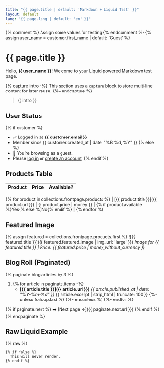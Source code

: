 ```yaml
---
title: "{{ page.title | default: 'Markdown + Liquid Test' }}"
layout: default
lang: "{{ page.lang | default: 'en' }}"
---
```


{% comment %}
Assign some values for testing
{% endcomment %}
{% assign user_name = customer.first_name | default: 'Guest' %}

# {{ page.title }}

Hello, **{{ user_name }}**!
Welcome to your Liquid‑powered Markdown test page.

{% capture intro -%}
This section uses a `capture` block to store multi‑line content for later reuse.
{%- endcapture %}

> {{ intro }}

## User Status

{% if customer %}

- ✅ Logged in as **{{ customer.email }}**
- Member since {{ customer.created_at | date: "%B %d, %Y" }}
  {% else %}
- 🚪 You’re browsing as a guest.
- Please [log in](/account/login) or [create an account](/account/register).
  {% endif %}

## Products Table

| Product | Price | Available? |
| ------- | ----- | ---------- |

{% for product in collections.frontpage.products %}
| [{{ product.title }}]({{ product.url }}) | {{ product.price | money }} | {% if product.available %}Yes{% else %}No{% endif %} |
{% endfor %}

## Featured Image

{% assign featured = collections.frontpage.products.first %}
![{{ featured.title }}]({{ featured.featured_image | img_url: 'large' }})
_Image for {{ featured.title }} | Price: {{ featured.price | money_without_currency }}_

## Blog Roll (Paginated)

{% paginate blog.articles by 3 %}

1. {% for article in paginate.items -%}
   - **[{{ article.title }}]({{ article.url }})**
     _{{ article.published_at | date: "%Y-%m-%d" }}_
     {{ article.excerpt | strip_html | truncate: 100 }}
     {%- unless forloop.last %}
     {%- endunless %}
     {%- endfor %}

{% if paginate.next %}
➡️ [Next page →]({{ paginate.next.url }})
{% endif %}
{% endpaginate %}

## Raw Liquid Example

{% raw %}

```liquid
{% if false %}
  This will never render.
{% endif %}
```

